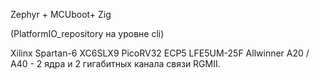 Zephyr + MCUboot+  Zig 

 (PlatformIO_repository на уровне cli)
 
Xilinx Spartan-6 XC6SLX9 PicoRV32
ECP5 LFE5UM-25F 
Allwinner A20 / A40  - 2 ядра и 2 гигабитных канала связи RGMII.